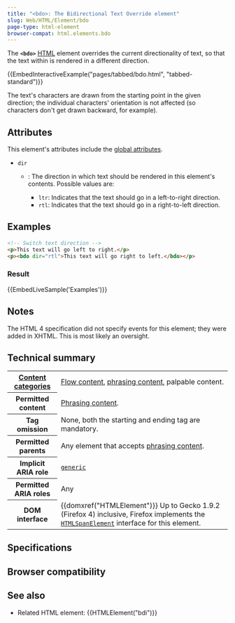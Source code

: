 ```yaml
---
title: "<bdo>: The Bidirectional Text Override element"
slug: Web/HTML/Element/bdo
page-type: html-element
browser-compat: html.elements.bdo
---
```




The **`<bdo>`** [HTML](/Web/HTML) element overrides the current directionality of text, so that the text within is rendered in a different direction.

{{EmbedInteractiveExample("pages/tabbed/bdo.html", "tabbed-standard")}}

The text's characters are drawn from the starting point in the given direction; the individual characters' orientation is not affected (so characters don't get drawn backward, for example).

## Attributes

This element's attributes include the [global attributes](/Web/HTML/Global_attributes).

- `dir`

  - : The direction in which text should be rendered in this element's contents. Possible values are:

    - `ltr`: Indicates that the text should go in a left-to-right direction.
    - `rtl`: Indicates that the text should go in a right-to-left direction.

## Examples

```html
<!-- Switch text direction -->
<p>This text will go left to right.</p>
<p><bdo dir="rtl">This text will go right to left.</bdo></p>
```

### Result

{{EmbedLiveSample('Examples')}}

## Notes

The HTML 4 specification did not specify events for this element; they were added in XHTML. This is most likely an oversight.

## Technical summary

<table class="properties">
  <tbody>
    <tr>
      <th scope="row">
        <a href="/Web/HTML/Content_categories"
          >Content categories</a
        >
      </th>
      <td>
        <a href="/Web/HTML/Content_categories#flow_content"
          >Flow content</a
        >,
        <a href="/Web/HTML/Content_categories#phrasing_content"
          >phrasing content</a
        >, palpable content.
      </td>
    </tr>
    <tr>
      <th scope="row">Permitted content</th>
      <td>
        <a href="/Web/HTML/Content_categories#phrasing_content"
          >Phrasing content</a
        >.
      </td>
    </tr>
    <tr>
      <th scope="row">Tag omission</th>
      <td>None, both the starting and ending tag are mandatory.</td>
    </tr>
    <tr>
      <th scope="row">Permitted parents</th>
      <td>
        Any element that accepts
        <a href="/Web/HTML/Content_categories#phrasing_content"
          >phrasing content</a
        >.
      </td>
    </tr>
    <tr>
      <th scope="row">Implicit ARIA role</th>
      <td>
        <code
          ><a href="/Web/Accessibility/ARIA/Roles/generic_role"
            >generic</a
          ></code
        >
      </td>
    </tr>
    <tr>
      <th scope="row">Permitted ARIA roles</th>
      <td>Any</td>
    </tr>
    <tr>
      <th scope="row">DOM interface</th>
      <td>
        {{domxref("HTMLElement")}} Up to Gecko 1.9.2 (Firefox 4)
        inclusive, Firefox implements the
        <code
          ><a href="/Web/API/HTMLSpanElement"
            >HTMLSpanElement</a
          ></code
        >
        interface for this element.
      </td>
    </tr>
  </tbody>
</table>

## Specifications



## Browser compatibility



## See also

- Related HTML element: {{HTMLElement("bdi")}}
